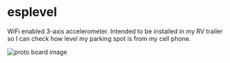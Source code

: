 # esplevel

WiFi enabled 3-axis accelerometer. Intended to be installed in my RV trailer so I can check how level my parking spot is from my cell phone.

![proto board image](https://lh3.googleusercontent.com/-04vkmL9Hd68/WRPQQccE1pI/AAAAAAAArmE/TGt3kdloTukrbr39BGseXoIPq0I3QAsJgCJoC/w530-h419-p-rw/IMG_20170510_223916451.jpg)